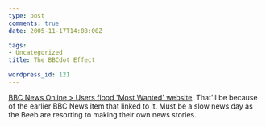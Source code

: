 ```yaml
---
type: post
comments: true
date: 2005-11-17T14:08:00Z

tags:
- Uncategorized
title: The BBCdot Effect

wordpress_id: 121
---
```


[BBC News Online > Users flood 'Most Wanted' website](http://news.bbc.co.uk/1/hi/uk/4444600.stm). That'll be because of the earlier BBC News item that linked to it. Must be a slow news day as the Beeb are resorting to making their own news stories. 
